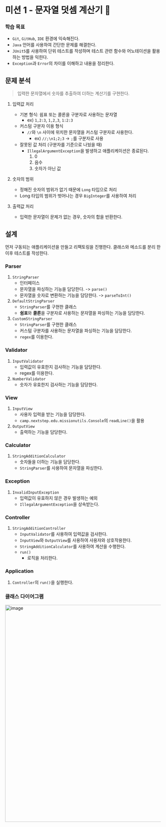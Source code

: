 # 미션 1 - 문자열 덧셈 계산기 🧮

### 학습 목표

- `Git`, `GitHub`, `IDE` 환경에 익숙해진다.
- `Java` 언어를 사용하여 간단한 문제를 해결한다.
- `JUnit5`를 사용하여 단위 테스트를 작성하며 테스트 관련 함수와 어노테이션을 활용하는 방법을 익힌다.
- `Exception`과 `Error`의 차이를 이해하고 내용을 정리한다.

## 문제 분석

> 입력한 문자열에서 숫자를 추출하여 더하는 계산기를 구현한다.

1. 입력값 처리

    - 기본 형식: 쉼표 또는 콜론을 구분자로 사용하는 문자열
        - ex) `1,2:3`, `1,2,3`, `1:2:3`
    - 커스텀 구분자 이용 형식
        - `//`와 `\n` 사이에 위치한 문자열을 커스텀 구분자로 사용한다.
            - ex) `//;\n1;2;3` -> `;`를 구분자로 사용
    - 잘못된 값 처리 (구분자를 기준으로 나눴을 때)
        - `IllegalArgumentException`을 발생하고 애플리케이션은 종료된다.
            1. 0
            2. 음수
            3. 숫자가 아닌 값

2. 숫자의 범위

    - 정해진 숫자의 범위가 없기 때문에 `Long` 타입으로 처리
    - Long 타입의 범위가 벗어나는 경우 `BigInteger`를 사용하여 처리

3. 출력값 처리
    - 입력한 문자열이 문제가 없는 경우, 숫자의 합을 반환한다.

## 설계

먼저 구동되는 애플리케이션을 만들고 리팩토링을 진행한다. 클래스와 메소드를 분리 한 이후 테스트를 작성한다.

### Parser

1. `StringParser`
    - 인터페이스
    - 문자열을 파싱하는 기능을 담당한다. -> `parse()`
    - 문자열을 숫자로 변환하는 기능을 담당한다. -> `parseToInt()`
2. `DefaultStringParser`
    - `StringParser`를 구현한 클래스
    - **쉼표**와 **콜론**을 구분자로 사용하는 문자열을 파싱하는 기능을 담당한다.
3. `CustomStringParser`
    - `StringParser`를 구현한 클래스
    - 커스텀 구분자를 사용하는 문자열을 파싱하는 기능을 담당한다.
    - `regex`를 이용한다.

### Validator

1. `InputValidator`
    - 입력값이 유효한지 검사하는 기능을 담당한다.
    - regex를 이용한다.
2. `NumberValidator`
    - 숫자가 유효한지 검사하는 기능을 담당한다.

### View

1. `InputView`
    - 사용자 입력을 받는 기능을 담당한다.
    - `camp.nextstep.edu.missionutils.Console`의 `readLine()`을 활용
2. `OutputView`
    - 출력하는 기능을 담당한다.

### Calculator

1. `StringAdditionCalculator`
    - 숫자들을 더하는 기능을 담당한다.
    - `StringParser`를 사용하여 문자열을 파싱한다.

### Exception

1. `InvalidInputException`
    - 입력값이 유효하지 않은 경우 발생하는 예외
    - `IllegalArgumentException`을 상속받는다.

### Controller

1. `StringAdditionController`
    - `InputValidator`를 사용하여 입력값을 검사한다.
    - `InputView`와 `OutputView`를 사용하여 사용자와 상호작용한다.
    - `StringAdditionCalculator`를 사용하여 계산을 수행한다.
    - `run()`
        - 로직을 처리한다.

### Application

1. `Controller`의 `run()`을 실행한다.

### 클래스 다이어그램

<img src="https://github.com/user-attachments/assets/658ed659-43f4-4330-89ca-2d58ef0c15c4" width="700" alt="image">

